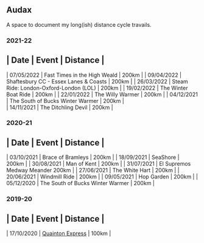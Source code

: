 ## Audax

A space to document my long(ish) distance cycle travails.

### 2021-22

| Date | Event | Distance |
---
| 07/05/2022 | Fast Times in the High Weald | 200km |
| 09/04/2022 | Shaftesbury CC - Essex Lanes & Coasts | 200km |
| 26/03/2022 | Steam Ride: London-Oxford-London (LOL) | 200km |
| 19/02/2022 | The Winter Boat Ride | 200km |
| 22/01/2022 | The Willy Warmer | 200km |
| 04/12/2021 | The South of Bucks Winter Warmer | 200km |	
| 14/11/2021 | The Ditchling Devil | 200km |

### 2020-21

| Date | Event | Distance |
---
| 03/10/2021 | Brace of Bramleys | 200km |
| 18/09/2021 | SeaShore | 200km |
| 30/08/2021 | Man of Kent | 200km |
| 31/07/2021 | El Supremos Medway Meander 200km |
| 27/06/2021 | The White Hart | 200km |
| 20/06/2021 | Windmill Ride | 200km |
| 09/05/2021 | Hop Garden | 200km |
| 05/12/2020 | The South of Bucks Winter Warmer | 200km |

### 2019-20

| Date | Event | Distance |
---
| 17/10/2020 | [Quainton Express](/richard.andrew/audax/2019-20/quainton-express-2020) | 100km |